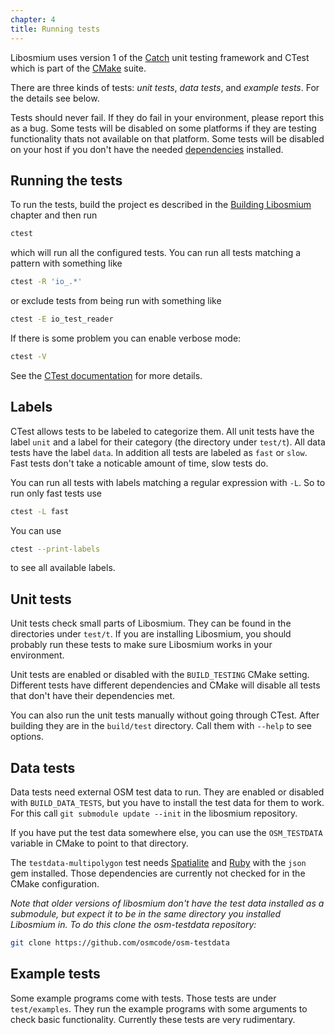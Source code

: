 ```yaml
---
chapter: 4
title: Running tests
---
```


Libosmium uses version 1 of the [Catch](https://github.com/catchorg/Catch2)
unit testing framework and CTest which is part of the
[CMake](https://cmake.org/) suite.

There are three kinds of tests: _unit tests_, _data tests_, and _example
tests_. For the details see below.

Tests should never fail. If they do fail in your environment, please report
this as a bug. Some tests will be disabled on some platforms if they are
testing functionality thats not available on that platform. Some tests will be
disabled on your host if you don't have the needed
[dependencies](#dependencies) installed.


## Running the tests

To run the tests, build the project es described in the [Building
Libosmium](#building-libosmium) chapter and then run

``` sh
ctest
```

which will run all the configured tests. You can run all tests matching a
pattern with something like

``` sh
ctest -R 'io_.*'
```

or exclude tests from being run with something like

``` sh
ctest -E io_test_reader
```

If there is some problem you can enable verbose mode:

``` sh
ctest -V
```

See the [CTest
documentation](https://cmake.org/cmake/help/latest/manual/ctest.1.html) for
more details.


## Labels

CTest allows tests to be labeled to categorize them. All unit tests have the
label `unit` and a label for their category (the directory under `test/t`). All
data tests have the label `data`. In addition all tests are labeled as `fast`
or `slow`. Fast tests don't take a noticable amount of time, slow tests do.

You can run all tests with labels matching a regular expression with `-L`. So
to run only fast tests use

``` sh
ctest -L fast
```

You can use

``` sh
ctest --print-labels
```

to see all available labels.


## Unit tests

Unit tests check small parts of Libosmium. They can be found in the directories
under `test/t`. If you are installing Libosmium, you should probably run these
tests to make sure Libosmium works in your environment.

Unit tests are enabled or disabled with the `BUILD_TESTING` CMake setting.
Different tests have different dependencies and CMake will disable all tests
that don't have their dependencies met.

You can also run the unit tests manually without going through CTest. After
building they are in the `build/test` directory. Call them with `--help` to see
options.


## Data tests

Data tests need external OSM test data to run. They are enabled or disabled
with `BUILD_DATA_TESTS`, but you have to install the test data for them to
work. For this call `git submodule update --init` in the libosmium repository.

If you have put the test data somewhere else, you can use the `OSM_TESTDATA`
variable in CMake to point to that directory.

The `testdata-multipolygon` test needs
[Spatialite](http://www.gaia-gis.it/gaia-sins/index.html) and
[Ruby](https://www.ruby-lang.org/) with the `json` gem installed. Those
dependencies are currently not checked for in the CMake configuration.

*Note that older versions of libosmium don't have the test data installed as a
submodule, but expect it to be in the same directory you installed Libosmium
in. To do this clone the osm-testdata repository:*

``` sh
git clone https://github.com/osmcode/osm-testdata
```

## Example tests

Some example programs come with tests. Those tests are under `test/examples`.
They run the example programs with some arguments to check basic functionality.
Currently these tests are very rudimentary.

